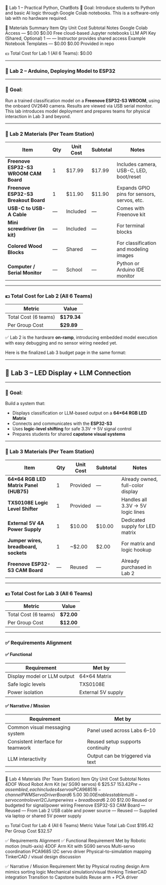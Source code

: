 🔬 Lab 1 – Practical Python, ChatBots
🎯 Goal:
Introduce students to Python and basic AI logic through Google Colab notebooks. This is a software-only lab with no hardware required.

🧰 Materials Summary
Item	Qty	Unit Cost	Subtotal	Notes
Google Colab Access	—	$0.00	$0.00	Free cloud-based Jupyter notebooks
LLM API Key (Shared, Optional)	1	—	—	Instructor provides shared access
Example Notebook Templates	—	$0.00	$0.00	Provided in repo

💵 Total Cost for Lab 1 (All 6 Teams): $0.00


---

### 🔬 **Lab 2 – Arduino, Deploying Model to ESP32**

---

### 🎯 **Goal:**

Run a trained classification model on a **Freenove ESP32-S3 WROOM**, using the onboard OV2640 camera. Results are viewed via USB serial monitor. This lab introduces model deployment and prepares teams for physical interaction in Lab 3 and beyond.

---

### 🧰 Lab 2 Materials (Per Team Station)

| Item                                  | Qty | Unit Cost | Subtotal | Notes                                       |
| ------------------------------------- | --- | --------- | -------- | ------------------------------------------- |
| **Freenove ESP32-S3 WROOM CAM Board** | 1   | \$17.99   | \$17.99  | Includes camera, USB-C, LED, boot/reset     |
| **Freenove ESP32-S3 Breakout Board**  | 1   | \$11.90   | \$11.90  | Expands GPIO pins for sensors, servos, etc. |
| **USB-C to USB-A Cable**              | —   | Included  | —        | Comes with Freenove kit                     |
| **Mini screwdriver (in kit)**         | —   | Included  | —        | For terminal blocks                         |
| **Colored Wood Blocks**               | —   | Shared    | —        | For classification and modeling images      |
| **Computer / Serial Monitor**         | —   | School    | —        | Python or Arduino IDE monitor               |

---

### 💵 **Total Cost for Lab 2 (All 6 Teams)**

| Metric               | Value        |
| -------------------- | ------------ |
| Total Cost (6 teams) | **\$179.34** |
| Per Group Cost       | **\$29.89**  |

✅ Lab 2 is the hardware **on-ramp**, introducing embedded model execution with easy debugging and no sensor wiring needed yet.


Here is the finalized Lab 3 budget page in the same format:

---

## 🔬 **Lab 3 – LED Display + LLM Connection**

---

### 🎯 **Goal:**

Build a system that:

* Displays classification or LLM-based output on a **64×64 RGB LED Matrix**
* Connects and communicates with the **ESP32-S3**
* Uses **logic-level shifting** for safe 3.3V → 5V signal control
* Prepares students for shared **capstone visual systems**

---

### 🧰 Lab 3 Materials (Per Team Station)

| Item                                   | Qty | Unit Cost | Subtotal | Notes                             |
| -------------------------------------- | --- | --------- | -------- | --------------------------------- |
| **64×64 RGB LED Matrix Panel (HUB75)** | 1   | Provided  | —        | Already owned, full-color display |
| **TXS0108E Logic Level Shifter**       | 1   | Provided  | —        | Handles all 3.3V → 5V logic lines |
| **External 5V 4A Power Supply**        | 1   | \$10.00   | \$10.00  | Dedicated supply for LED matrix   |
| **Jumper wires, breadboard, sockets**  | 1   | \~\$2.00  | \$2.00   | For matrix and logic hookup       |
| **Freenove ESP32-S3 CAM Board**        | —   | Reused    | —        | Already purchased in Lab 2        |

---

### 💵 **Total Cost for Lab 3 (All 6 Teams)**

| Metric               | Value       |
| -------------------- | ----------- |
| Total Cost (6 teams) | **\$72.00** |
| Per Group Cost       | **\$12.00** |

---

### ✅ Requirements Alignment

#### ✅ Functional

| Requirement                 | Met by             |
| --------------------------- | ------------------ |
| Display model or LLM output | 64×64 Matrix       |
| Safe logic levels           | TXS0108E           |
| Power isolation             | External 5V supply |

#### ✅ Narrative / Mission

| Requirement                       | Met by                           |
| --------------------------------- | -------------------------------- |
| Common visual messaging system    | Panel used across Labs 6–10      |
| Consistent interface for teamwork | Reused setup supports continuity |
| LLM interactivity                 | Output can be triggered via text |

---

🧰 Lab 4 Materials (Per Team Station)
Item	Qty	Unit Cost	Subtotal	Notes
4DOF Wood Robot Arm Kit (w/ SG90 servos)	6	$25.57	$153.42	Pre-assembled, each includes 4 servos
PCA9685 16-channel PWM Servo Driver Board	6	~$5.00	$30.00	Enables stable multi-servo control over I2C
Jumper wires + breadboard	6	~$2.00	$12.00	Reused or budgeted for signal/power wiring
Freenove ESP32-S3 CAM Board	—	Reused	—	From Lab 2
USB cable and power source	—	Reused	—	Supplied via laptop or shared 5V power supply

💵 Total Cost for Lab 4 (All 6 Teams)
Metric	Value
Total Lab Cost	$195.42
Per Group Cost	$32.57

✅ Requirements Alignment
✅ Functional
Requirement	Met by
Robotic motion (multi-axis)	4DOF Arm Kit with SG90 servos
Multi-servo coordination	PCA9685 I2C servo driver
Physical-to-simulation mapping	TinkerCAD / visual design discussion

✅ Narrative / Mission
Requirement	Met by
Physical routing design	Arm mimics sorting logic
Mechanical simulation/visual thinking	TinkerCAD integration
Transition to Capstone builds	Reuse arm + PCA driver


